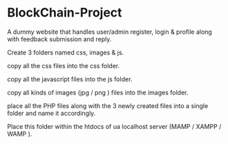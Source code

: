 # BlockChain-Project
A dummy website that handles user/admin register, login &amp; profile along with feedback submission and reply.


Create 3 folders named css, images & js.

copy all the css files into the css folder.

copy all the javascript files into the js folder.

copy all kinds of images (jpg / png ) files into the images folder.

place all the PHP files along with the 3 newly created files into a single folder and name it accordingly.

Place this folder within the htdocs of ua localhost server (MAMP / XAMPP / WAMP ).
